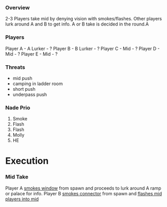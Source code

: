 ### Overview
2-3 Players take mid by denying vision with smokes/flashes. Other players lurk around A and B to get info. A or B take is decided in the round.A

### Players
Player A - A Lurker - ?
Player B - B Lurker - ?
Player C - Mid - ?
Player D - Mid - ?
Player E - Mid - ?

### Threats
- mid push
- camping in ladder room
- short push
- underpass push

### Nade Prio
1. Smoke
2. Flash
3. Flash
4. Molly
5. HE

# Execution
### Mid Take
Player A [smokes window](https://csnades.gg/mirage/smokes/window-from-t-spawn-d) from spawn and proceeds to lurk around A ramp or palace for info.
Player B [smokes connector](https://csnades.gg/mirage/smokes/connector-from-t-spawn-b) from spawn and [flashes mid players into mid]()

